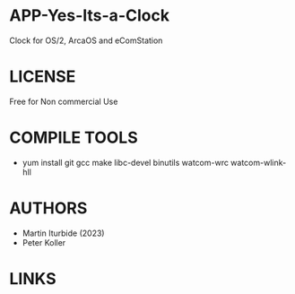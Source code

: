 APP-Yes-Its-a-Clock
===================
Clock for OS/2, ArcaOS and eComStation

LICENSE
========
Free for Non commercial Use

COMPILE TOOLS
==============
- yum install git gcc make libc-devel binutils watcom-wrc watcom-wlink-hll

AUTHORS
=============
- Martin Iturbide (2023)
- Peter Koller

LINKS
=============